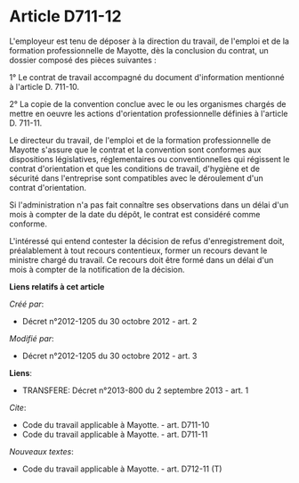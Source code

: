 # Article D711-12

L'employeur est tenu de déposer à la direction du travail, de l'emploi et de la formation professionnelle de Mayotte, dès la
conclusion du contrat, un dossier composé des pièces suivantes : 

1° Le contrat de travail accompagné du document d'information mentionné à l'article D. 711-10.

2° La copie de la convention conclue avec le ou les organismes chargés de mettre en oeuvre les actions d'orientation
professionnelle définies à l'article D. 711-11. 

Le directeur du travail, de l'emploi et de la formation professionnelle de Mayotte s'assure que le contrat et la convention
sont conformes aux dispositions législatives, réglementaires ou conventionnelles qui régissent le contrat d'orientation et
que les conditions de travail, d'hygiène et de sécurité dans l'entreprise sont compatibles avec le déroulement d'un contrat
d'orientation. 

Si l'administration n'a pas fait connaître ses observations dans un délai d'un mois à compter de la date du dépôt, le contrat
est considéré comme conforme. 

L'intéressé qui entend contester la décision de refus d'enregistrement doit, préalablement à tout recours contentieux, former
un recours devant le ministre chargé du travail. Ce recours doit être formé dans un délai d'un mois à compter de la
notification de la décision.

**Liens relatifs à cet article**

_Créé par_:

  - Décret n°2012-1205 du 30 octobre 2012 - art. 2

_Modifié par_:

  - Décret n°2012-1205 du 30 octobre 2012 - art. 3

**Liens**:

  - TRANSFERE: Décret n°2013-800 du 2 septembre 2013 - art. 1

_Cite_:

  - Code du travail applicable à Mayotte. - art. D711-10
  - Code du travail applicable à Mayotte. - art. D711-11

_Nouveaux textes_:

  - Code du travail applicable à Mayotte. - art. D712-11 (T)
